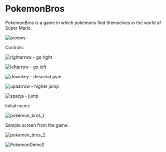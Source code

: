 # PokemonBros
PokemonBros is a game in which pokemons find themselves in the world of Super Mario. 


![aroows](https://user-images.githubusercontent.com/33400631/93991464-a3963380-fd8c-11ea-92e8-11ad1c663158.jpg)

Controls:

 ![rightarrow](https://user-images.githubusercontent.com/33400631/93990205-23bb9980-fd8b-11ea-9b48-6a7a774d6e89.png) - go right   
    

![leftarrow](https://user-images.githubusercontent.com/33400631/93990481-71380680-fd8b-11ea-97ff-9a5ad6404683.png) - go left          

![downkey](https://user-images.githubusercontent.com/33400631/93990795-db50ab80-fd8b-11ea-939a-823b870f6cb2.png) - descend pipe

![upaarrow](https://user-images.githubusercontent.com/33400631/93990637-a7758600-fd8b-11ea-990e-a5bc3eaf767c.png) - higher jump

![spacja](https://user-images.githubusercontent.com/33400631/93992268-a2b1d180-fd8d-11ea-9fa4-f763a85e6b6a.png) - jump

Initial menu:

![pokemon_bros_1](https://user-images.githubusercontent.com/33400631/93989283-01754c00-fd8a-11ea-9016-f11d43445ba9.png)

Sample screen from the game:

![pokemon_bros_2](https://user-images.githubusercontent.com/33400631/93992479-e4427c80-fd8d-11ea-998b-3959adbf25eb.png)

![PokemonDemo2](https://user-images.githubusercontent.com/33400631/137399011-07062d59-f7e9-419c-8f9c-d9dbfa1cf97a.gif)
